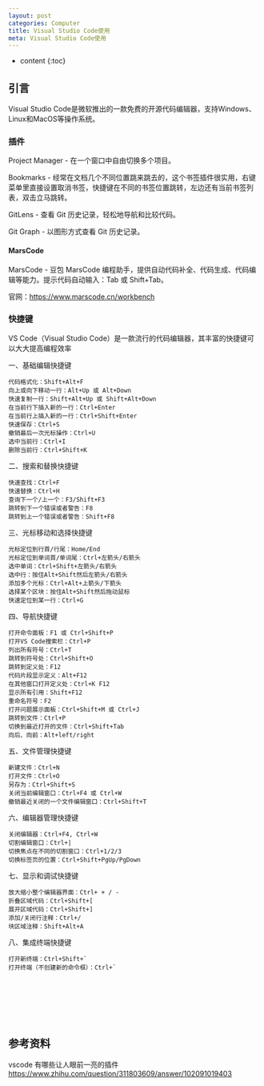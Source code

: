 ```yaml
---
layout: post
categories: Computer
title: Visual Studio Code使用
meta: Visual Studio Code使用
---
```

* content
{:toc}

## 引言

Visual Studio Code是微软推出的一款免费的开源代码编辑器，支持Windows、Linux和MacOS等操作系统。



### 插件

Project Manager - 在一个窗口中自由切换多个项目。

Bookmarks - 经常在文档几个不同位置跳来跳去的，这个书签插件很实用，右键菜单里直接设置取消书签，快捷键在不同的书签位置跳转，左边还有当前书签列表，双击立马跳转。

GitLens - 查看 Git 历史记录，轻松地导航和比较代码。

Git Graph - 以图形方式查看 Git 历史记录。

#### MarsCode

MarsCode - 豆包 MarsCode 编程助手，提供自动代码补全、代码生成、代码编辑等能力。提示代码自动输入：Tab 或 Shift+Tab。

官网：<https://www.marscode.cn/workbench>

### 快捷键

VS Code（Visual Studio Code）是一款流行的代码编辑器，其丰富的快捷键可以大大提高编程效率

一、基础编辑快捷键

    代码格式化：Shift+Alt+F
    向上或向下移动一行：Alt+Up 或 Alt+Down
    快速复制一行：Shift+Alt+Up 或 Shift+Alt+Down
    在当前行下插入新的一行：Ctrl+Enter
    在当前行上插入新的一行：Ctrl+Shift+Enter
    快速保存：Ctrl+S
    撤销最后一次光标操作：Ctrl+U
    选中当前行：Ctrl+I
    删除当前行：Ctrl+Shift+K

二、搜索和替换快捷键

    快速查找：Ctrl+F
    快速替换：Ctrl+H
    查询下一个/上一个：F3/Shift+F3
    跳转到下一个错误或者警告：F8
    跳转到上一个错误或者警告：Shift+F8

三、光标移动和选择快捷键

    光标定位到行首/行尾：Home/End
    光标定位到单词首/单词尾：Ctrl+左箭头/右箭头
    选中单词：Ctrl+Shift+左箭头/右箭头
    选中行：按住Alt+Shift然后左箭头/右箭头
    添加多个光标：Ctrl+Alt+上箭头/下箭头
    选择某个区块：按住Alt+Shift然后拖动鼠标
    快速定位到某一行：Ctrl+G

四、导航快捷键

    打开命令面板：F1 或 Ctrl+Shift+P
    打开VS Code搜索栏：Ctrl+P
    列出所有符号：Ctrl+T
    跳转到符号处：Ctrl+Shift+O
    跳转到定义处：F12
    代码片段显示定义：Alt+F12
    在其他窗口打开定义处：Ctrl+K F12
    显示所有引用：Shift+F12
    重命名符号：F2
    打开问题展示面板：Ctrl+Shift+M 或 Ctrl+J
    跳转到文件：Ctrl+P
    切换到最近打开的文件：Ctrl+Shift+Tab
    向后、向前：Alt+left/right

五、文件管理快捷键

    新建文件：Ctrl+N
    打开文件：Ctrl+O
    另存为：Ctrl+Shift+S
    关闭当前编辑窗口：Ctrl+F4 或 Ctrl+W
    撤销最近关闭的一个文件编辑窗口：Ctrl+Shift+T

六、编辑器管理快捷键

    关闭编辑器：Ctrl+F4, Ctrl+W
    切割编辑窗口：Ctrl+|
    切换焦点在不同的切割窗口：Ctrl+1/2/3
    切换标签页的位置：Ctrl+Shift+PgUp/PgDown

七、显示和调试快捷键

    放大缩小整个编辑器界面：Ctrl+ + / -
    折叠区域代码：Ctrl+Shift+[
    展开区域代码：Ctrl+Shift+]
    添加/关闭行注释：Ctrl+/
    块区域注释：Shift+Alt+A

八、集成终端快捷键

    打开新终端：Ctrl+Shift+`
    打开终端（不创建新的命令框）：Ctrl+`















<br/><br/><br/><br/><br/>
## 参考资料

vscode 有哪些让人眼前一亮的插件 <https://www.zhihu.com/question/311803609/answer/102091019403>















